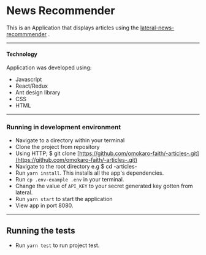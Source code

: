 # News Recommender

This is an Application that displays articles using the [lateral-news-recommmender](https://lateral.io/docs/news-recommender) .

---

#### Technology

Application was developed using:

-   Javascript
-   React/Redux
-   Ant design library
-   CSS
-   HTML

---

### Running in development environment

-   Navigate to a directory within your terminal
-   Clone the project from repository
-   Using HTTP; \$ git clone [https://github.com/omokaro-faith/-articles-.git](https://github.com/omokaro-faith/-articles-.git)
-   Navigate to the root directory e.g \$ cd -articles-
-   Run `yarn install`. This installs all the app's dependencies.
-   Run `cp .env-example .env` in your terminal.
-   Change the value of `API_KEY` to your secret generated key gotten from lateral.
-   Run `yarn start` to start the application
-   View app in port 8080.

---

## Running the tests

-   Run `yarn test` to run project test.
